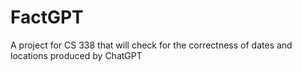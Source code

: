# FactGPT
A project for CS 338 that will check for the correctness of dates and locations produced by ChatGPT
